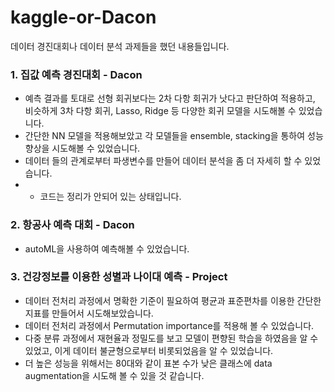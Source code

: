 # kaggle-or-Dacon

데이터 경진대회나 데이터 분석 과제들을 했던 내용들입니다.

### 1. 집값 예측 경진대회 - Dacon
- 예측 결과를 토대로 선형 회귀보다는 2차 다항 회귀가 낫다고 판단하여 적용하고, 비슷하게 3차 다항 회귀, Lasso, Ridge 등 다양한 회귀 모델을 시도해볼 수 있었습니다.
- 간단한 NN 모델을 적용해보았고 각 모델들을 ensemble, stacking을 통하여 성능 향상을 시도해볼 수 있었습니다.
- 데이터 들의 관계로부터 파생변수를 만들어 데이터 분석을 좀 더 자세히 할 수 있었습니다.
- * 코드는 정리가 안되어 있는 상태입니다.


### 2. 항공사 예측 대회 - Dacon
- autoML을 사용하여 예측해볼 수 있었습니다.


### 3. 건강정보를 이용한 성별과 나이대 예측 - Project
- 데이터 전처리 과정에서 명확한 기준이 필요하여 평균과 표준편차를 이용한 간단한 지표를 만들어서 시도해보았습니다.
- 데이터 전처리 과정에서 Permutation importance를 적용해 볼 수 있었습니다.
- 다중 분류 과정에서 재현율과 정밀도를 보고 모델이 편향된 학습을 하였음을 알 수 있었고, 이게 데이터 불균형으로부터 비롯되었음을 알 수 있었습니다.
- 더 높은 성능을 위해서는 80대와 같이 표본 수가 낮은 클래스에 data augmentation을 시도해 볼 수 있을 것 같습니다. 
